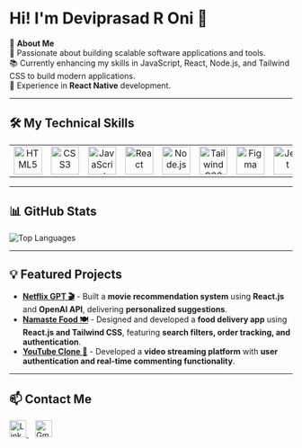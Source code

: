 # Hi! I'm Deviprasad R Oni 👋

🚀 **About Me**  
🌟 Passionate about building scalable software applications and tools.  
📚 Currently enhancing my skills in JavaScript, React, Node.js, and Tailwind CSS to build modern applications.  
📱 Experience in **React Native** development.  

---

## 🛠️ My Technical Skills  
<table>
  <tr>
    <td align="center">
      <img src="https://cdn.jsdelivr.net/gh/devicons/devicon/icons/html5/html5-original.svg" width="50" height="50" title="HTML5"/>
    </td>
    <td align="center">
      <img src="https://cdn.jsdelivr.net/gh/devicons/devicon/icons/css3/css3-original.svg" width="50" height="50" title="CSS3"/>
    </td>
    <td align="center">
      <img src="https://cdn.jsdelivr.net/gh/devicons/devicon/icons/javascript/javascript-original.svg" width="50" height="50" title="JavaScript"/>
    </td>
    <td align="center">
      <img src="https://cdn.jsdelivr.net/gh/devicons/devicon/icons/react/react-original.svg" width="50" height="50" title="React"/>
    </td>
    <td align="center">
      <img src="https://cdn.jsdelivr.net/gh/devicons/devicon/icons/nodejs/nodejs-original.svg" width="50" height="50" title="Node.js"/>
    </td>
    <td align="center">
      <img src="https://cdn.jsdelivr.net/gh/devicons/devicon/icons/tailwindcss/tailwindcss-original.svg" width="50" height="50" title="Tailwind CSS"/>
    </td>
    <td align="center">
      <img src="https://cdn.jsdelivr.net/gh/devicons/devicon/icons/figma/figma-original.svg" width="50" height="50" title="Figma"/>
    </td>
    <td align="center">
      <img src="https://cdn.jsdelivr.net/gh/devicons/devicon/icons/jest/jest-plain.svg" width="50" height="50" title="Jest"/>
    </td>
  </tr>
</table>



---

## 📊 GitHub Stats  

![Top Languages](https://github-readme-stats.vercel.app/api/top-langs/?username=Deviprasad-Oni&layout=compact&theme=radical)  

---

## 💡 Featured Projects  
- **<a href ="https://github.com/Deviprasad-Oni/Netflix-Gpt"> Netflix GPT 🎬<a/>** - Built a **movie recommendation system** using **React.js** and **OpenAI API**, delivering **personalized suggestions**.  
- **<a href ="https://github.com/Deviprasad-Oni/Namaste-Food">Namaste Food 🍽️<a/>** - Designed and developed a **food delivery app** using **React.js and Tailwind CSS**, featuring **search filters, order tracking, and authentication**.  
- **<a href ="https://github.com/Deviprasad-Oni/Namaste-Youtube">YouTube Clone 🎥<a/>** - Developed a **video streaming platform** with **user authentication and real-time commenting functionality**.  

---

## 📫 Contact Me  
<p align="left">
  <a href="https://www.linkedin.com/in/deoni">
    <img src="https://cdn.jsdelivr.net/gh/devicons/devicon/icons/linkedin/linkedin-original.svg" alt="LinkedIn" width="30" height="30"/>
  </a>
  &nbsp;&nbsp;
  <a href="mailto:deviprasad.r.oni@gmail.com">
    <img src="https://upload.wikimedia.org/wikipedia/commons/7/7e/Gmail_icon_%282020%29.svg" alt="Gmail" width="30" height="30"/>
  </a>
</p>
